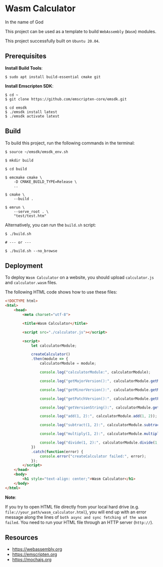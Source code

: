 # Wasm Calculator

In the name of God

This project can be used as a template to build `WebAssembly` (`Wasm`) modules.

This project successfully built on `Ubuntu 20.04`.

## Prerequisites

**Install Build Tools**:

```shell
$ sudo apt install build-essential cmake git
```

**Install Emscripten SDK**:

```shell
$ cd ~
$ git clone https://github.com/emscripten-core/emsdk.git

$ cd emsdk
$ ./emsdk install latest
$ ./emsdk activate latest
```

## Build

To build this project, run the following commands in the terminal:

```shell
$ source ~/emsdk/emsdk_env.sh

$ mkdir build

$ cd build

$ emcmake cmake \
    -D CMAKE_BUILD_TYPE=Release \
    ..

$ cmake \
    --build .
    
$ emrun \
    --serve_root . \
    "test/test.htm"
```

Alternatively, you can run the `build.sh` script:

```shell
$ ./build.sh

# --- or ---

$ ./build.sh --no_browse
```

## Deployment

To deploy `Wasm Calculator` on a website, you should upload `calculator.js` and `calculator.wasm` files.

The following HTML code shows how to use these files:

```html
<!DOCTYPE html>
<html>
    <head>
        <meta charset="utf-8">

        <title>Wasm Calculator</title>

        <script src="./calculator.js"></script>

        <script>
            let calculatorModule;

            createCalculator()
            .then(module => {
                calculatorModule = module;

                console.log("calculatorModule:", calculatorModule);

                console.log("getMajorVersion():", calculatorModule.getMajorVersion());

                console.log("getMinorVersion():", calculatorModule.getMinorVersion());

                console.log("getPatchVersion():", calculatorModule.getPatchVersion());

                console.log("getVersionString():", calculatorModule.getVersionString());

                console.log("add(1, 2):", calculatorModule.add(1, 2));

                console.log("subtract(1, 2):", calculatorModule.subtract(1, 2));

                console.log("multiply(1, 2):", calculatorModule.multiply(1, 2));

                console.log("divide(1, 2):", calculatorModule.divide(1, 2));
            })
            .catch(function(error) {
                console.error("createCalculator failed:", error);
            });
        </script>
    </head>
    <body>
        <h1 style="text-align: center;">Wasm Calculator</h1>
    </body>
</html>
```

**Note**:

If you try to open HTML file directly from your local hard drive (e.g. `file://your_path/wasm_calculator.html`), you will end up with an error message along the lines of `both async and sync fetching of the wasm failed`.
You need to run your HTML file through an HTTP server (`http://`).

## Resources

* https://webassembly.org
* https://emscripten.org
* https://mochajs.org
